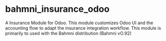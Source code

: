 # bahmni_insurance_odoo
 A Insurance Module for Odoo. This module customizes Odoo UI and the accounting flow to adapt the insurance integration workflow. 
 This module is primarily to used with the Bahmni distribution (Bahmni vO.92)
 

